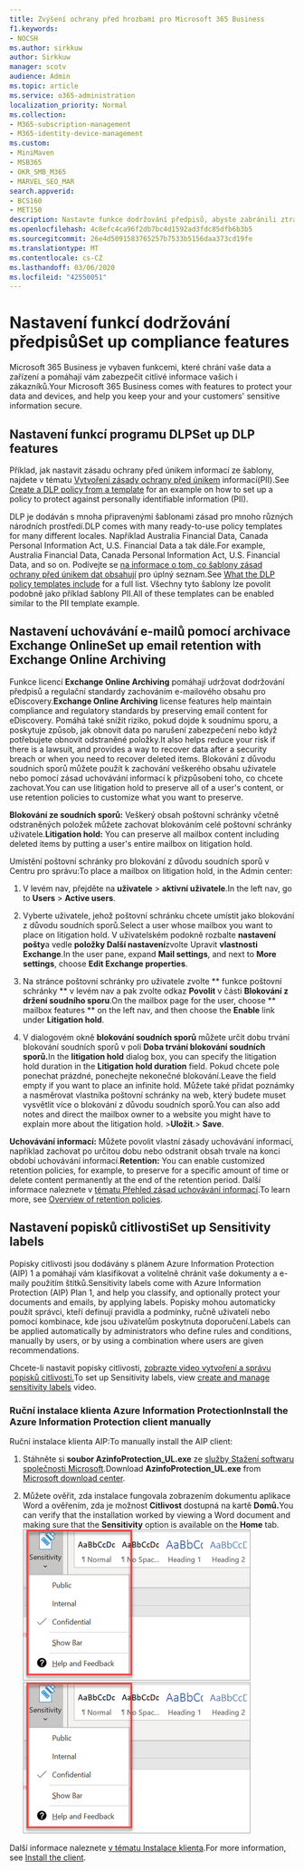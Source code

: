 ```yaml
---
title: Zvýšení ochrany před hrozbami pro Microsoft 365 Business
f1.keywords:
- NOCSH
ms.author: sirkkuw
author: Sirkkuw
manager: scotv
audience: Admin
ms.topic: article
ms.service: o365-administration
localization_priority: Normal
ms.collection:
- M365-subscription-management
- M365-identity-device-management
ms.custom:
- MiniMaven
- MSB365
- OKR_SMB_M365
- MARVEL_SEO_MAR
search.appverid:
- BCS160
- MET150
description: Nastavte funkce dodržování předpisů, abyste zabránili ztrátě dat a zajistili bezpečnost citlivých informací vašich zákazníků.
ms.openlocfilehash: 4c8efc4ca96f2db7bc4d1592ad3fdc85dfb6b3b5
ms.sourcegitcommit: 26e4d5091583765257b7533b5156daa373cd19fe
ms.translationtype: MT
ms.contentlocale: cs-CZ
ms.lasthandoff: 03/06/2020
ms.locfileid: "42550051"
---
```

# <a name="set-up-compliance-features"></a><span data-ttu-id="e1ce0-103">Nastavení funkcí dodržování předpisů</span><span class="sxs-lookup"><span data-stu-id="e1ce0-103">Set up compliance features</span></span>

<span data-ttu-id="e1ce0-104">Microsoft 365 Business je vybaven funkcemi, které chrání vaše data a zařízení a pomáhají vám zabezpečit citlivé informace vašich i zákazníků.</span><span class="sxs-lookup"><span data-stu-id="e1ce0-104">Your Microsoft 365 Business comes with features to protect your data and devices, and help you keep your and your customers' sensitive information secure.</span></span>

## <a name="set-up-dlp-features"></a><span data-ttu-id="e1ce0-105">Nastavení funkcí programu DLP</span><span class="sxs-lookup"><span data-stu-id="e1ce0-105">Set up DLP features</span></span>

<span data-ttu-id="e1ce0-106">Příklad, jak nastavit zásadu ochrany před únikem informací ze šablony, najdete v tématu [Vytvoření zásady ochrany před únikem](https://support.office.com/article/59414438-99f5-488b-975c-5023f2254369) informací(PII).</span><span class="sxs-lookup"><span data-stu-id="e1ce0-106">See [Create a DLP policy from a template](https://support.office.com/article/59414438-99f5-488b-975c-5023f2254369) for an example on how to set up a policy to protect against personally identifiable information (PII).</span></span> 
  
<span data-ttu-id="e1ce0-107">DLP je dodáván s mnoha připravenými šablonami zásad pro mnoho různých národních prostředí.</span><span class="sxs-lookup"><span data-stu-id="e1ce0-107">DLP comes with many ready-to-use policy templates for many different locales.</span></span> <span data-ttu-id="e1ce0-108">Například Australia Financial Data, Canada Personal Information Act, U.S. Financial Data a tak dále.</span><span class="sxs-lookup"><span data-stu-id="e1ce0-108">For example, Australia Financial Data, Canada Personal Information Act, U.S. Financial Data, and so on.</span></span> <span data-ttu-id="e1ce0-109">Podívejte se [na informace o tom, co šablony zásad ochrany před únikem dat obsahují](https://support.office.com/article/c2e588d3-8f4f-4937-a286-8c399f28953a) pro úplný seznam.</span><span class="sxs-lookup"><span data-stu-id="e1ce0-109">See [What the DLP policy templates include](https://support.office.com/article/c2e588d3-8f4f-4937-a286-8c399f28953a) for a full list.</span></span> <span data-ttu-id="e1ce0-110">Všechny tyto šablony lze povolit podobně jako příklad šablony PII.</span><span class="sxs-lookup"><span data-stu-id="e1ce0-110">All of these templates can be enabled similar to the PII template example.</span></span> 
  
## <a name="set-up-email-retention-with-exchange-online-archiving"></a><span data-ttu-id="e1ce0-111">Nastavení uchovávání e-mailů pomocí archivace Exchange Online</span><span class="sxs-lookup"><span data-stu-id="e1ce0-111">Set up email retention with Exchange Online Archiving</span></span>

 <span data-ttu-id="e1ce0-112">Funkce licencí **Exchange Online Archiving** pomáhají udržovat dodržování předpisů a regulační standardy zachováním e-mailového obsahu pro eDiscovery.</span><span class="sxs-lookup"><span data-stu-id="e1ce0-112">**Exchange Online Archiving** license features help maintain compliance and regulatory standards by preserving email content for eDiscovery.</span></span> <span data-ttu-id="e1ce0-113">Pomáhá také snížit riziko, pokud dojde k soudnímu sporu, a poskytuje způsob, jak obnovit data po narušení zabezpečení nebo když potřebujete obnovit odstraněné položky.</span><span class="sxs-lookup"><span data-stu-id="e1ce0-113">It also helps reduce your risk if there is a lawsuit, and provides a way to recover data after a security breach or when you need to recover deleted items.</span></span> <span data-ttu-id="e1ce0-114">Blokování z důvodu soudních sporů můžete použít k zachování veškerého obsahu uživatele nebo pomocí zásad uchovávání informací k přizpůsobení toho, co chcete zachovat.</span><span class="sxs-lookup"><span data-stu-id="e1ce0-114">You can use litigation hold to preserve all of a user's content, or use retention policies to customize what you want to preserve.</span></span>
  
<span data-ttu-id="e1ce0-115">**Blokování ze soudních sporů:** Veškerý obsah poštovní schránky včetně odstraněných položek můžete zachovat blokováním celé poštovní schránky uživatele.</span><span class="sxs-lookup"><span data-stu-id="e1ce0-115">**Litigation hold:** You can preserve all mailbox content including deleted items by putting a user's entire mailbox on litigation hold.</span></span> 
    
<span data-ttu-id="e1ce0-116">Umístění poštovní schránky pro blokování z důvodu soudních sporů v Centru pro správu:</span><span class="sxs-lookup"><span data-stu-id="e1ce0-116">To place a mailbox on litigation hold, in the Admin center:</span></span>
    
1. <span data-ttu-id="e1ce0-117">V levém nav, přejděte na **uživatele** \> **aktivní uživatele**.</span><span class="sxs-lookup"><span data-stu-id="e1ce0-117">In the left nav, go to **Users** \> **Active users**.</span></span>
    
2. <span data-ttu-id="e1ce0-118">Vyberte uživatele, jehož poštovní schránku chcete umístit jako blokování z důvodu soudních sporů.</span><span class="sxs-lookup"><span data-stu-id="e1ce0-118">Select a user whose mailbox you want to place on litigation hold.</span></span> <span data-ttu-id="e1ce0-119">V uživatelském podokně rozbalte **nastavení pošty**a vedle **položky Další nastavení**zvolte Upravit **vlastnosti Exchange**.</span><span class="sxs-lookup"><span data-stu-id="e1ce0-119">In the user pane, expand **Mail settings**, and next to **More settings**, choose **Edit Exchange properties**.</span></span>
    
3. <span data-ttu-id="e1ce0-120">Na stránce poštovní schránky pro uživatele zvolte \*\* funkce poštovní schránky \*\* v levém nav a pak zvolte odkaz **Povolit** v části **Blokování z držení soudního sporu**.</span><span class="sxs-lookup"><span data-stu-id="e1ce0-120">On the mailbox page for the user, choose \*\* mailbox features \*\* on the left nav, and then choose the **Enable** link under **Litigation hold**.</span></span>
    
4. <span data-ttu-id="e1ce0-121">V dialogovém okně **blokování soudních sporů** můžete určit dobu trvání blokování soudních sporů v poli **Doba trvání blokování soudních sporů.**</span><span class="sxs-lookup"><span data-stu-id="e1ce0-121">In the **litigation hold** dialog box, you can specify the litigation hold duration in the **Litigation hold duration** field.</span></span> <span data-ttu-id="e1ce0-122">Pokud chcete pole ponechat prázdné, ponechejte nekonečné blokování.</span><span class="sxs-lookup"><span data-stu-id="e1ce0-122">Leave the field empty if you want to place an infinite hold.</span></span> <span data-ttu-id="e1ce0-123">Můžete také přidat poznámky a nasměrovat vlastníka poštovní schránky na web, který budete muset vysvětlit více o blokování z důvodu soudních sporů.</span><span class="sxs-lookup"><span data-stu-id="e1ce0-123">You can also add notes and direct the mailbox owner to a website you might have to explain more about the litigation hold.</span></span> <span data-ttu-id="e1ce0-124">\>**Uložit**.</span><span class="sxs-lookup"><span data-stu-id="e1ce0-124">\> **Save**.</span></span>
    
<span data-ttu-id="e1ce0-125">**Uchovávání informací:** Můžete povolit vlastní zásady uchovávání informací, například zachovat po určitou dobu nebo odstranit obsah trvale na konci období uchovávání informací.</span><span class="sxs-lookup"><span data-stu-id="e1ce0-125">**Retention:** You can enable customized retention policies, for example, to preserve for a specific amount of time or delete content permanently at the end of the retention period.</span></span> <span data-ttu-id="e1ce0-126">Další informace naleznete v [tématu Přehled zásad uchovávání informací](https://support.office.com/article/5e377752-700d-4870-9b6d-12bfc12d2423).</span><span class="sxs-lookup"><span data-stu-id="e1ce0-126">To learn more, see [Overview of retention policies](https://support.office.com/article/5e377752-700d-4870-9b6d-12bfc12d2423).</span></span>

## <a name="set-up-sensitivity-labels"></a><span data-ttu-id="e1ce0-127">Nastavení popisků citlivosti</span><span class="sxs-lookup"><span data-stu-id="e1ce0-127">Set up Sensitivity labels</span></span>

<span data-ttu-id="e1ce0-128">Popisky citlivosti jsou dodávány s plánem Azure Information Protection (AIP) 1 a pomáhají vám klasifikovat a volitelně chránit vaše dokumenty a e-maily použitím štítků.</span><span class="sxs-lookup"><span data-stu-id="e1ce0-128">Sensitivity labels come with Azure Information Protection (AIP) Plan 1, and help you classify, and optionally protect your documents and emails, by applying labels.</span></span> <span data-ttu-id="e1ce0-129">Popisky mohou automaticky použít správci, kteří definují pravidla a podmínky, ručně uživateli nebo pomocí kombinace, kde jsou uživatelům poskytnuta doporučení.</span><span class="sxs-lookup"><span data-stu-id="e1ce0-129">Labels can be applied automatically by administrators who define rules and conditions, manually by users, or by using a combination where users are given recommendations.</span></span>

<span data-ttu-id="e1ce0-130">Chcete-li nastavit popisky citlivosti, [zobrazte video vytvoření a správu popisků citlivosti.](https://support.office.com/article/2fb96b54-7dd2-4f0c-ac8d-170790d4b8b9)</span><span class="sxs-lookup"><span data-stu-id="e1ce0-130">To set up Sensitivity labels, view [create and manage sensitivity labels](https://support.office.com/article/2fb96b54-7dd2-4f0c-ac8d-170790d4b8b9) video.</span></span>



### <a name="install-the-azure-information-protection-client-manually"></a><span data-ttu-id="e1ce0-131">Ruční instalace klienta Azure Information Protection</span><span class="sxs-lookup"><span data-stu-id="e1ce0-131">Install the Azure Information Protection client manually</span></span>

<span data-ttu-id="e1ce0-132">Ruční instalace klienta AIP:</span><span class="sxs-lookup"><span data-stu-id="e1ce0-132">To manually install the AIP client:</span></span>

1. <span data-ttu-id="e1ce0-133">Stáhněte si **soubor AzinfoProtection_UL.exe** ze [služby Stažení softwaru společnosti Microsoft](https://www.microsoft.com/download/details.aspx?id=53018).</span><span class="sxs-lookup"><span data-stu-id="e1ce0-133">Download **AzinfoProtection_UL.exe** from [Microsoft download center](https://www.microsoft.com/download/details.aspx?id=53018).</span></span>
 
2. <span data-ttu-id="e1ce0-134">Můžete ověřit, zda instalace fungovala zobrazením dokumentu aplikace Word a ověřením, zda je možnost **Citlivost** dostupná na kartě **Domů.**</span><span class="sxs-lookup"><span data-stu-id="e1ce0-134">You can verify that the installation worked by viewing a Word document and making sure that the **Sensitivity** option is available on the **Home** tab.</span></span>
<br/><span data-ttu-id="e1ce0-135">![Rozevírací přehled karta Ochrana v dokumentu aplikace Word](../media/word-sensitivity.png)</span><span class="sxs-lookup"><span data-stu-id="e1ce0-135">![Protection tab drop-down in a Word document.](../media/word-sensitivity.png)</span></span>

<span data-ttu-id="e1ce0-136">Další informace naleznete [v tématu Instalace klienta](https://docs.microsoft.com/azure/information-protection/infoprotect-tutorial-step3).</span><span class="sxs-lookup"><span data-stu-id="e1ce0-136">For more information, see [Install the client](https://docs.microsoft.com/azure/information-protection/infoprotect-tutorial-step3).</span></span>

